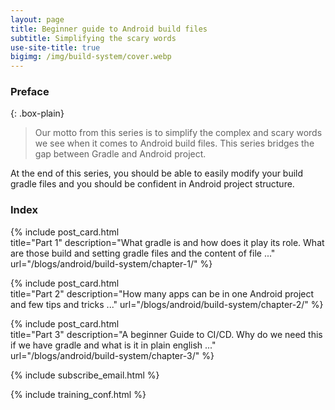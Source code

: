 ```yaml
---
layout: page
title: Beginner guide to Android build files
subtitle: Simplifying the scary words
use-site-title: true
bigimg: /img/build-system/cover.webp
---
```

<!-- If I do not apply any class here, theme is taking it as heading which we want to avoid  -->

### Preface 

{: .box-plain}
>Our motto from this series is to simplify the complex and scary words we see when it comes to Android build files. This series bridges the gap between Gradle and Android project. 

 At the end of this series, you should be able to easily modify your build gradle files and you should be confident in Android project structure.


### Index

{% include post_card.html 	
title="Part 1" 
description="What gradle is and how does it play its role. What are those build and setting gradle files and the content of file ..."
url="/blogs/android/build-system/chapter-1/"
%}

{% include post_card.html 	
title="Part 2" 
description="How many apps can be in one Android project and few tips and tricks ..."
url="/blogs/android/build-system/chapter-2/"
%}

{% include post_card.html 	
title="Part 3" 
description="A beginner Guide to CI/CD. Why do we need this if we have gradle and what is it in plain english ..."
url="/blogs/android/build-system/chapter-3/"
%}


{% include subscribe_email.html %}

{% include training_conf.html %}


